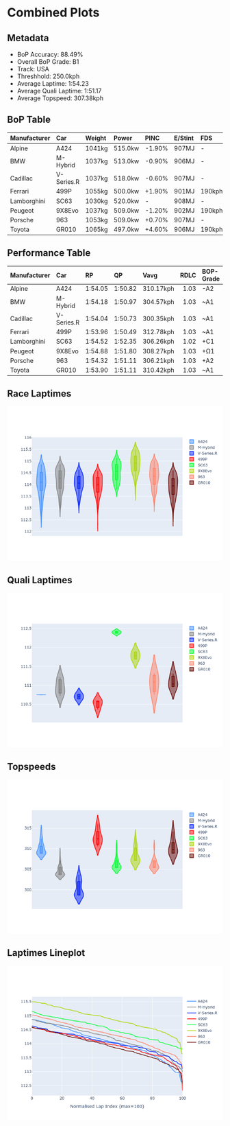 # Combined Plots

## Metadata

- BoP Accuracy: 88.49%
- Overall BoP Grade: B1
- Track: USA
- Threshhold: 250.0kph
- Average Laptime: 1:54.23
- Average Quali Laptime: 1:51.17
- Average Topspeed: 307.38kph

## BoP Table
| Manufacturer   | Car        | Weight   | Power   | PINC   | E/Stint   | FDS    | RDP    | QDP    | TDP    |
|:---------------|:-----------|:---------|:--------|:-------|:----------|:-------|:-------|:-------|:-------|
| Alpine         | A424       | 1041kg   | 515.0kw | -1.90% | 907MJ     | -      | 53.15% | 33.33% | 3.76%  |
| BMW            | M-Hybrid   | 1037kg   | 513.0kw | -0.90% | 906MJ     | -      | 56.32% | 71.43% | 11.52% |
| Cadillac       | V-Series.R | 1037kg   | 518.0kw | -0.60% | 907MJ     | -      | 55.19% | 66.67% | 11.71% |
| Ferrari        | 499P       | 1055kg   | 500.0kw | +1.90% | 901MJ     | 190kph | 54.16% | 42.86% | 3.90%  |
| Lamborghini    | SC63       | 1030kg   | 520.0kw | -      | 908MJ     | -      | 54.95% | 66.67% | 9.28%  |
| Peugeot        | 9X8Evo     | 1037kg   | 509.0kw | -1.20% | 902MJ     | 190kph | 57.10% | 50.00% | 4.59%  |
| Porsche        | 963        | 1053kg   | 509.0kw | +0.70% | 907MJ     | -      | 56.05% | 37.50% | 1.93%  |
| Toyota         | GR010      | 1065kg   | 497.0kw | +4.60% | 906MJ     | 190kph | 52.75% | 75.00% | 2.01%  |

## Performance Table
| Manufacturer   | Car        | RP      | QP      | Vavg      |   RDLC | BOP-Grade   | Match   |
|:---------------|:-----------|:--------|:--------|:----------|-------:|:------------|:--------|
| Alpine         | A424       | 1:54.05 | 1:50.82 | 310.17kph |   1.03 | -A2         | 94.33%  |
| BMW            | M-Hybrid   | 1:54.18 | 1:50.97 | 304.57kph |   1.03 | ~A1         | 99.51%  |
| Cadillac       | V-Series.R | 1:54.04 | 1:50.73 | 300.35kph |   1.03 | ~A1         | 100.00% |
| Ferrari        | 499P       | 1:53.96 | 1:50.49 | 312.78kph |   1.03 | ~A1         | 97.37%  |
| Lamborghini    | SC63       | 1:54.52 | 1:52.35 | 306.26kph |   1.02 | +C1         | 80.00%  |
| Peugeot        | 9X8Evo     | 1:54.88 | 1:51.80 | 308.27kph |   1.03 | +Ω1         | 49.13%  |
| Porsche        | 963        | 1:54.32 | 1:51.11 | 306.21kph |   1.03 | +A2         | 90.20%  |
| Toyota         | GR010      | 1:53.90 | 1:51.11 | 310.42kph |   1.03 | ~A1         | 97.40%  |

## Race Laptimes
![Race Laptimes](images/race_violin.png)

## Quali Laptimes
![Quali Laptimes](images/quali_violin.png)

## Topspeeds
![Topspeeds](images/topspeed_violin.png)

## Laptimes Lineplot
![Laptimes Lineplot](images/laptime_line.png)

